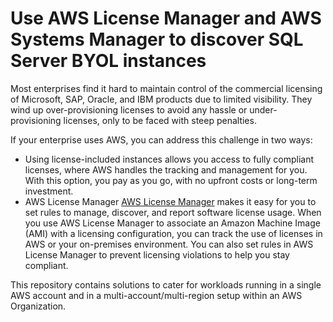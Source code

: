 # Use AWS License Manager and AWS Systems Manager to discover SQL Server BYOL instances


Most enterprises find it hard to maintain control of the commercial licensing of Microsoft, SAP, Oracle, and IBM products due to limited visibility. They wind up over-provisioning licenses to avoid any hassle or under-provisioning licenses, only to be faced with steep penalties. 

If your enterprise uses AWS, you can address this challenge in two ways:

* Using license-included instances allows you access to fully compliant licenses, where AWS handles the tracking and management for you. With this option, you pay as you go, with no upfront costs or long-term investment.
* AWS License Manager [AWS License Manager](https://aws.amazon.com/systems-manager/features/) makes it easy for you to set rules to manage, discover, and report software license usage. When you use AWS License Manager to associate an Amazon Machine Image (AMI) with a licensing configuration, you can track the use of licenses in AWS or your on-premises environment. You can also set rules in AWS License Manager to prevent licensing violations to help you stay compliant.

This repository contains solutions to cater for workloads running in a single AWS account and in a multi-account/multi-region setup within an AWS Organization.